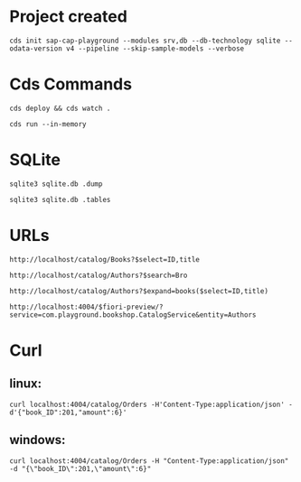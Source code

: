 # Project created

    cds init sap-cap-playground --modules srv,db --db-technology sqlite --odata-version v4 --pipeline --skip-sample-models --verbose

# Cds Commands

    cds deploy && cds watch .

    cds run --in-memory

# SQLite

    sqlite3 sqlite.db .dump

    sqlite3 sqlite.db .tables

# URLs

    http://localhost/catalog/Books?$select=ID,title

    http://localhost/catalog/Authors?$search=Bro

    http://localhost/catalog/Authors?$expand=books($select=ID,title)

    http://localhost:4004/$fiori-preview/?service=com.playground.bookshop.CatalogService&entity=Authors

# Curl
## linux:
    curl localhost:4004/catalog/Orders -H'Content-Type:application/json' -d'{"book_ID":201,"amount":6}'
## windows:
    curl localhost:4004/catalog/Orders -H "Content-Type:application/json" -d "{\"book_ID\":201,\"amount\":6}"
